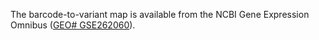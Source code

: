 The barcode-to-variant map is available from the NCBI Gene Expression Omnibus ([GEO# GSE262060](https://www.ncbi.nlm.nih.gov/geo/query/acc.cgi?acc=GSE262060)).
